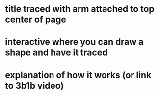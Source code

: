 # title traced with arm attached to top center of page
# interactive where you can draw a shape and have it traced
# explanation of how it works (or link to 3b1b video)
